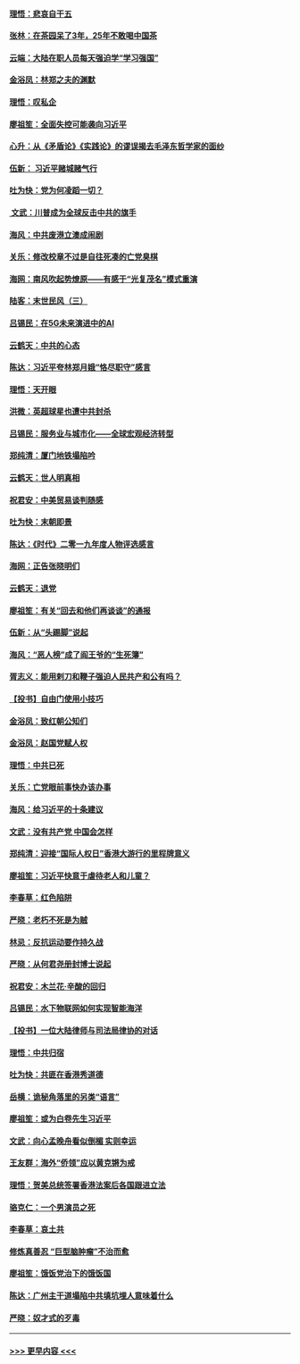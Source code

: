 #### [理悟：悲哀自干五](../pages/nsc993/n11739547.md?t=12231333) 
#### [张林：在茶园呆了3年，25年不敢喝中国茶](../pages/nsc993/n11739240.md?t=12231333) 
#### [云端：大陆在职人员每天强迫学“学习强国”](../pages/nsc993/n11738735.md?t=12231333) 
#### [金浴凤：林郑之夫的渊默](../pages/nsc993/n11737735.md?t=12231333) 
#### [理悟：叹私企](../pages/nsc993/n11737715.md?t=12231333) 
#### [廖祖笙：全面失控可能袭向习近平](../pages/nsc993/n11737704.md?t=12231333) 
#### [心升：从《矛盾论》《实践论》的谬误揭去毛泽东哲学家的面纱](../pages/nsc993/n11736962.md?t=12231333) 
#### [伍新： 习近平赌城赌气行](../pages/nsc993/n11736929.md?t=12231333) 
#### [吐为快：党为何凌蹈一切？](../pages/nsc993/n11736915.md?t=12231333) 
#### [ 文武：川普成为全球反击中共的旗手](../pages/nsc993/n11736882.md?t=12231333) 
#### [海风：中共废港立澳成闹剧](../pages/nsc993/n11735857.md?t=12231333) 
#### [关乐：修改校章不过是自往死凑的亡党臭棋](../pages/nsc993/n11735097.md?t=12231333) 
#### [海网：南风吹起势燎原——有感于“光复茂名”模式重演](../pages/nsc993/n11732308.md?t=12231333) 
#### [陆客：末世民风（三）](../pages/nsc993/n11732211.md?t=12231333) 
#### [吕锡民：在5G未来演进中的AI](../pages/nsc993/n11730010.md?t=12231333) 
#### [云鹤天：中共的心态](../pages/nsc993/n11729906.md?t=12231333) 
#### [陈达：习近平夸林郑月娥“恪尽职守”感言](../pages/nsc993/n11729881.md?t=12231333) 
#### [理悟：天开眼](../pages/nsc993/n11729699.md?t=12231333) 
#### [洪微：英超球星也遭中共封杀](../pages/nsc993/n11727243.md?t=12231333) 
#### [吕锡民：服务业与城市化——全球宏观经济转型](../pages/nsc993/n11725845.md?t=12231333) 
#### [郑纯清：厦门地铁塌陷吟](../pages/nsc993/n11725813.md?t=12231333) 
#### [云鹤天：世人明真相](../pages/nsc993/n11725621.md?t=12231333) 
#### [祝君安：中美贸易谈判随感](../pages/nsc993/n11725609.md?t=12231333) 
#### [吐为快：末朝即景](../pages/nsc993/n11723365.md?t=12231333) 
#### [陈达：《时代》二零一九年度人物评选感言](../pages/nsc993/n11723337.md?t=12231333) 
#### [海网：正告张晓明们](../pages/nsc993/n11723228.md?t=12231333) 
#### [云鹤天：退党](../pages/nsc993/n11723056.md?t=12231333) 
#### [廖祖笙：有关“回去和他们再谈谈”的通报](../pages/nsc993/n11722442.md?t=12231333) 
#### [伍新：从“头踢脚”说起](../pages/nsc993/n11722429.md?t=12231333) 
#### [海风：“恶人榜”成了阎王爷的“生死簿”](../pages/nsc993/n11722272.md?t=12231333) 
#### [胥志义：能用剌刀和鞭子强迫人民共产和公有吗？](../pages/nsc993/n11720569.md?t=12231333) 
#### [【投书】自由门使用小技巧](../pages/nsc993/n11720180.md?t=12231333) 
#### [金浴凤：致红朝公知们](../pages/nsc993/n11720563.md?t=12231333) 
#### [金浴凤：赵国党赋人权](../pages/nsc993/n11720533.md?t=12231333) 
#### [理悟：中共已死](../pages/nsc993/n11720233.md?t=12231333) 
#### [关乐：亡党眼前事快办该办事](../pages/nsc993/n11719160.md?t=12231333) 
#### [海风：给习近平的十条建议](../pages/nsc993/n11717616.md?t=12231333) 
#### [文武：没有共产党 中国会怎样](../pages/nsc993/n11717584.md?t=12231333) 
#### [郑纯清：迎接“国际人权日”香港大游行的里程牌意义](../pages/nsc993/n11717417.md?t=12231333) 
#### [廖祖笙：习近平快意于虐待老人和儿童？](../pages/nsc993/n11715313.md?t=12231333) 
#### [李春草：红色陷阱](../pages/nsc993/n11715029.md?t=12231333) 
#### [严晓：老朽不死是为贼](../pages/nsc993/n11712910.md?t=12231333) 
#### [林忌：反抗运动要作持久战](../pages/nsc993/n11712623.md?t=12231333) 
#### [严晓：从何君尧册封博士说起](../pages/nsc993/n11712465.md?t=12231333) 
#### [祝君安：木兰花·辛酸的回归](../pages/nsc993/n11712381.md?t=12231333) 
#### [吕锡民：水下物联网如何实现智能海洋](../pages/nsc993/n11711158.md?t=12231333) 
#### [【投书】一位大陆律师与司法局律协的对话](../pages/nsc993/n11709675.md?t=12231333) 
#### [理悟：中共归宿](../pages/nsc993/n11710059.md?t=12231333) 
#### [吐为快：共匪在香港秀道德](../pages/nsc993/n11709979.md?t=12231333) 
#### [岳横：诡秘角落里的另类“语言”](../pages/nsc993/n11709792.md?t=12231333) 
#### [廖祖笙：或为白卷先生习近平](../pages/nsc993/n11708330.md?t=12231333) 
#### [文武：向心孟晚舟看似倒楣 实则幸运](../pages/nsc993/n11708236.md?t=12231333) 
#### [王友群：海外“侨领”应以黄克锵为戒](../pages/nsc993/n11706176.md?t=12231333) 
#### [理悟：贺美总统签署香港法案后各国跟进立法](../pages/nsc993/n11706853.md?t=12231333) 
#### [骆克仁：一个男演员之死](../pages/nsc993/n11706677.md?t=12231333) 
#### [李春草：哀土共](../pages/nsc993/n11706255.md?t=12231333) 
#### [修炼真善忍 “巨型脑肿瘤”不治而愈](../pages/nsc993/n11705340.md?t=12231333) 
#### [廖祖笙：饿饭党治下的饿饭国](../pages/nsc993/n11705085.md?t=12231333) 
#### [陈达：广州主干道塌陷中共填坑埋人意味着什么](../pages/nsc993/n11705046.md?t=12231333) 
#### [严晓：奴才式的歹毒](../pages/nsc993/n11704826.md?t=12231333) 

----
#### [ >>> 更早内容 <<< ](../indexes/nsc993-earlier.md)

